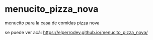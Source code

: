 # menucito_pizza_nova
menucito para la casa de comidas pizza nova

se puede ver acá: https://elperrodev.github.io/menucito_pizza_nova/
